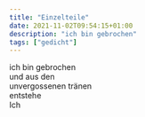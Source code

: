 ```yaml
---
title: "Einzelteile"
date: 2021-11-02T09:54:15+01:00
description: "ich bin gebrochen"
tags: ["gedicht"]
---
```


ich bin gebrochen\
und aus den\
unvergossenen tränen\
entstehe\
Ich

